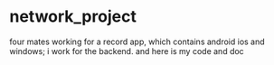 # network_project
four mates working for a record app, which contains android ios and windows; i work for the backend.
and here is my code and doc
